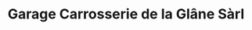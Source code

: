 ---
title: "Garage Carrosserie de la Glâne Sàrl"
url: /siviriez/garage-carrosserie-de-la-glane-sarl/
shop: Autohaus
---